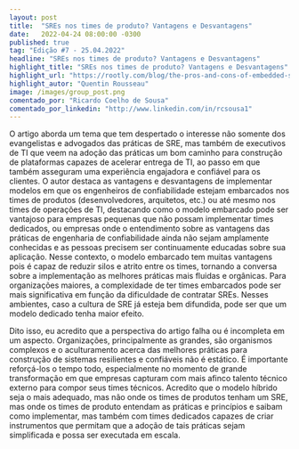 ```yaml
---
layout: post 
title:  "SREs nos times de produto? Vantagens e Desvantagens"
date:   2022-04-24 08:00:00 -0300
published: true
tag: "Edição #7 - 25.04.2022"
headline: "SREs nos times de produto? Vantagens e Desvantagens"
highlight_title: "SREs nos times de produto? Vantagens e Desvantagens"
highlight_url: "https://rootly.com/blog/the-pros-and-cons-of-embedded-sres"
highlight_autor: "Quentin Rousseau"
image: /images/group_post.png
comentado_por: "Ricardo Coelho de Sousa"
comentado_por_linkedin: "http://www.linkedin.com/in/rcsousa1"
---
```

O artigo aborda um tema que tem despertado o interesse não somente dos evangelistas e advogados das práticas de SRE, mas também de executivos de TI que veem na adoção das práticas um bom caminho para construção de plataformas capazes de acelerar entrega de TI, ao passo em que também asseguram uma experiência engajadora e confiável para os clientes. O autor destaca as vantagens e desvantagens de implementar modelos em que os engenheiros de confiabilidade estejam embarcados nos times de produtos (desenvolvedores, arquitetos, etc.) ou até mesmo nos times de operações de TI, destacando como o modelo embarcado pode ser vantajoso para empresas pequenas que não possam implementar times dedicados, ou empresas onde o entendimento sobre as vantagens das práticas de engenharia de confiabilidade ainda não sejam amplamente conhecidas e as pessoas precisem ser continuamente educadas sobre sua aplicação. Nesse contexto, o modelo embarcado tem muitas vantagens pois é capaz de reduzir silos e atrito entre os times, tornando a conversa sobre a implementação as melhores práticas mais fluidas e orgânicas. Para organizações maiores, a complexidade de ter times embarcados pode ser mais significativa em função da dificuldade de contratar SREs. Nesses ambientes, caso a cultura de SRE já esteja bem difundida, pode ser que um modelo dedicado tenha maior efeito.
    
Dito isso, eu acredito que a perspectiva do artigo falha ou é incompleta em um aspecto. Organizações, principalmente as grandes, são organismos complexos e o aculturamento acerca das melhores práticas para construção de sistemas resilientes e confiáveis não é estático. É importante reforçá-los o tempo todo, especialmente no momento de grande transformação em que empresas capturam com mais afinco talento técnico externo para compor seus times técnicos. Acredito que o modelo híbrido seja o mais adequado, mas não onde os times de produtos tenham um SRE, mas onde os times de produto entendam as práticas e princípios e saibam como implementar, mas também com times dedicados capazes de criar instrumentos que permitam que a adoção de tais práticas sejam simplificada e possa ser executada em escala.